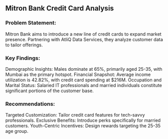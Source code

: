 
## Mitron Bank Credit Card Analysis

### Problem Statement:
Mitron Bank aims to introduce a new line of credit cards to expand market presence. Partnering with AtliQ Data Services, they analyze customer data to tailor offerings.
### Key Findings:
Demographic Insights: Males dominate at 65%, primarily aged 25-35, with Mumbai as the primary hotspot.
Financial Snapshot: Average income utilization is 42.82%, with credit card spending at $216M.
Occupation and Marital Status: Salaried IT professionals and married individuals constitute significant portions of the customer base.
### Recommendations:
Targeted Customization: Tailor credit card features for tech-savvy professionals.
Exclusive Benefits: Introduce perks specifically for married customers.
Youth-Centric Incentives: Design rewards targeting the 25-35 age group.
